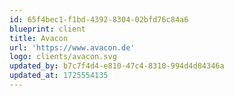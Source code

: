 ```yaml
---
id: 65f4bec1-f1bd-4392-8304-02bfd76c84a6
blueprint: client
title: Avacon
url: 'https://www.avacon.de'
logo: clients/avacon.svg
updated_by: b7c7f4d4-e810-47c4-8310-994d4d84346a
updated_at: 1725554135
---
```

